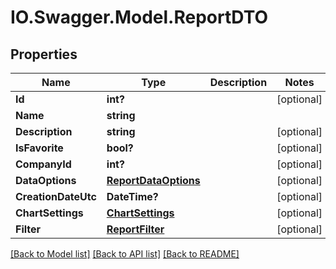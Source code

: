 # IO.Swagger.Model.ReportDTO
## Properties

Name | Type | Description | Notes
------------ | ------------- | ------------- | -------------
**Id** | **int?** |  | [optional] 
**Name** | **string** |  | 
**Description** | **string** |  | [optional] 
**IsFavorite** | **bool?** |  | [optional] 
**CompanyId** | **int?** |  | [optional] 
**DataOptions** | [**ReportDataOptions**](ReportDataOptions.md) |  | [optional] 
**CreationDateUtc** | **DateTime?** |  | [optional] 
**ChartSettings** | [**ChartSettings**](ChartSettings.md) |  | [optional] 
**Filter** | [**ReportFilter**](ReportFilter.md) |  | [optional] 

[[Back to Model list]](../README.md#documentation-for-models) [[Back to API list]](../README.md#documentation-for-api-endpoints) [[Back to README]](../README.md)

